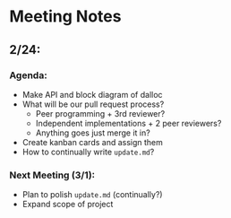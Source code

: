 # Meeting Notes

## 2/24:
### Agenda:
- Make API and block diagram of dalloc
- What will be our pull request process?
  - Peer programming + 3rd reviewer?
  - Independent implementations + 2 peer reviewers?
  - Anything goes just merge it in?
- Create kanban cards and assign them
- How to continually write `update.md`?

### Next Meeting (3/1):
- Plan to polish `update.md` (continually?)
- Expand scope of project
